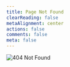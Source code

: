 ```yaml
---
title: Page Not Found
clearReading: false
metaAlignment: center
actions: false
comments: false
meta: false
---
```


![404 Not Found](https://lh3.googleusercontent.com/x_GNbJKWtsH-AT7NmFmX122n16up05ZdFxO4Ur9rQP6-xYC_b2vykE3abZJKlYJDarHzOBPZUfiZbDSpVtfViTwEQ1NCIicnwgqxdjNH_oUSUdm3r_dCU5-2cn3FcN4rD3Ewd6Lnpby6g8ASVh38OmP0Mk9nZGdu0FBn4Z-BIxs5PZcHj5-M0UPlfhJhhMWw-N3LIMLyMz7Ftm4CNFAcz9BlLY416I_P2Hsm_2Jxqt3lawalZVtT9CgUCM5ovXzYlcH_Mwt0DBMalLCcuXmIp63Kxsd-dgMDFznKyNicjG6zfG3Y-FLpiGpF-FCSYUJhKj7jH1ZzSj-DDrawhUSzGnohyIFMZZk8gLXPScsIysLR57YO3E83JD9XZAQDgoRxbt8rlIxhJXZNX-IqZQgNJRBwAD-m2PnAqXIZ9aejCRzx9Q6KKqJKmB6O2w5sr9kgZx5PArEt08l20XC2mOOniAcpm7WXPBmcHyZENFfnxfrYO45WJwbQ2v1WUagrnO5IET6Zq1xvnG1iKH8ctUQEEKJo_y4jsfYsUBwn1QGTa82fXxBeGhsxS0UU_teyHqBII-LJH5E8VJ40Y7pPCsK8Gpalxzldas4u4RqSTRg=w1000-no-tmp.jpg)